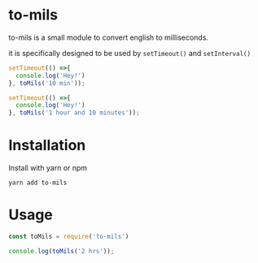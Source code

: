 # to-mils
to-mils is a small module to convert english to milliseconds. 

it is specifically designed to be used by `setTimeout()` and `setInterval()`
```js
setTimeout(() =>{
  console.log('Hey!')
}, toMils('10 min'));

setTimeout(() =>{
  console.log('Hey!')
}, toMils('1 hour and 10 minutes'));
```

# Installation
Install with yarn or npm
```
yarn add to-mils
```

# Usage
```js
const toMils = require('to-mils')

console.log(toMils('2 hrs'));
```

